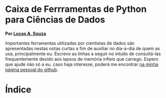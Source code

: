 # Caixa de Ferrramentas de Python para Ciências de Dados

**Por [Lucas A. Souza](https://lucas-alves-souza.github.io/)**

Importantes ferramentas utilizadas por cientistas de dados são apresentadas nestas notas curtas a fim de auxiliar no dia-a-dia de quem as usa, principalmente eu.
Escrevo as linhas a seguir no intuito de consultá-las frequentemente devido aos lapsos de memória infieis que carrego. Espero que ajude não só a eu.
caso haja interesse, poderá me encontrar [na minha página pessoal do github](https://lucas-alves-souza.github.io/).


# Índice

```{tableofcontents}
```

